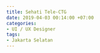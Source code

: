 ```yaml
---
title: Sehati Tele-CTG
date: 2019-04-03 00:14:00 +07:00
categories:
- UI / UX Designer
tags:
- Jakarta Selatan
---
```


